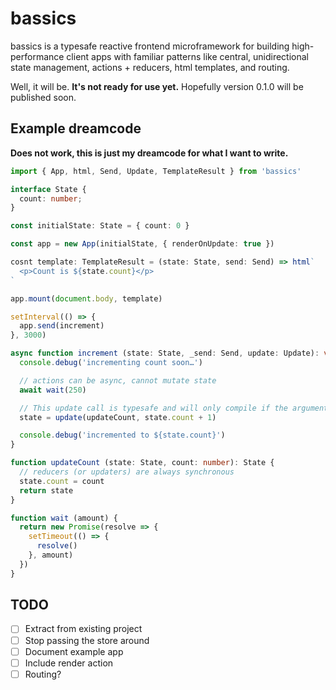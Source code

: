 # bassics

bassics is a typesafe reactive frontend microframework for building high-performance client apps with familiar patterns like central, unidirectional state management, actions + reducers, html templates, and routing.

Well, it will be. **It's not ready for use yet.** Hopefully version 0.1.0 will be published soon.

## Example dreamcode

**Does not work, this is just my dreamcode for what I want to write.**

```ts
import { App, html, Send, Update, TemplateResult } from 'bassics'

interface State {
  count: number;
}

const initialState: State = { count: 0 }

const app = new App(initialState, { renderOnUpdate: true })

cosnt template: TemplateResult = (state: State, send: Send) => html`
  <p>Count is ${state.count}</p>
`

app.mount(document.body, template)

setInterval(() => {
  app.send(increment)
}, 3000)

async function increment (state: State, _send: Send, update: Update): void {
  console.debug('incrementing count soon…')

  // actions can be async, cannot mutate state
  await wait(250)

  // This update call is typesafe and will only compile if the arguments are correct
  state = update(updateCount, state.count + 1)

  console.debug('incremented to ${state.count}')
}

function updateCount (state: State, count: number): State {
  // reducers (or updaters) are always synchronous
  state.count = count
  return state
}

function wait (amount) {
  return new Promise(resolve => {
    setTimeout(() => {
      resolve()
    }, amount)
  })
}
```

## TODO

- [ ] Extract from existing project
- [ ] Stop passing the store around
- [ ] Document example app
- [ ] Include render action
- [ ] Routing?
